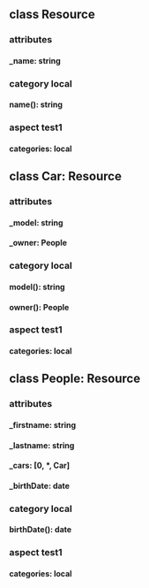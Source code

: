 ## class Resource
### attributes
#### _name: string
### category local
#### name(): string
### aspect test1
#### categories: local

## class Car: Resource
### attributes
#### _model: string
#### _owner: People
### category local
#### model(): string
#### owner(): People
### aspect test1
#### categories: local

## class People: Resource
### attributes
#### _firstname: string
#### _lastname: string
#### _cars: [0, *, Car]
#### _birthDate: date
### category local
#### birthDate(): date
### aspect test1
#### categories: local
